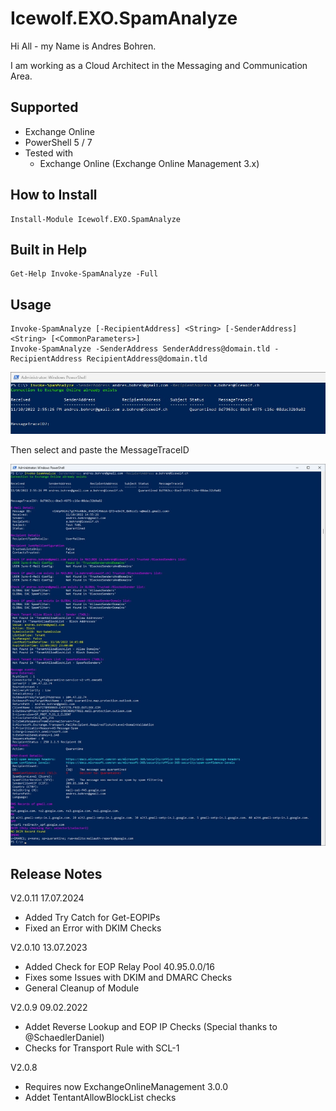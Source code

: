# Icewolf.EXO.SpamAnalyze

Hi All - my Name is Andres Bohren.

I am working as a Cloud Architect in the Messaging and Communication Area.

## Supported
- Exchange Online
- PowerShell 5 / 7
- Tested with 
  - Exchange Online (Exchange Online Management 3.x)

## How to Install
```
Install-Module Icewolf.EXO.SpamAnalyze
```

## Built in Help
```
Get-Help Invoke-SpamAnalyze -Full
 ```

 ## Usage
 ```
 Invoke-SpamAnalyze [-RecipientAddress] <String> [-SenderAddress] <String> [<CommonParameters>]
 Invoke-SpamAnalyze -SenderAddress SenderAddress@domain.tld -RecipientAddress RecipientAddress@domain.tld
 ```
![Image](Icewolf.EXO.SpamAnalyze_01.jpg)

Then select and paste the MessageTraceID

![Image](Icewolf.EXO.SpamAnalyze_02.jpg)
 

 ## Release Notes
V2.0.11 17.07.2024
- Added Try Catch for Get-EOPIPs
- Fixed an Error with DKIM Checks

V2.0.10 13.07.2023
- Added Check for EOP Relay Pool 40.95.0.0/16
- Fixes some Issues with DKIM and DMARC Checks
- General Cleanup of Module

V2.0.9 09.02.2022
- Addet Reverse Lookup and EOP IP Checks (Special thanks to @SchaedlerDaniel)
- Checks for Transport Rule with SCL-1

V2.0.8
- Requires now ExchangeOnlineManagement 3.0.0
- Addet TentantAllowBlockList checks